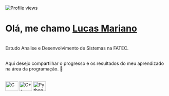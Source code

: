 <!--
**LucasMarianoo/LucasMarianoo** is a ✨ _special_ ✨ repository because its `README.md` (this file) appears on your GitHub profile.

Here are some ideas to get you started:

- 🔭 I’m currently working on ...
- 🌱 I’m currently learning ...
- 👯 I’m looking to collaborate on ...
- 🤔 I’m looking for help with ...
- 💬 Ask me about ...
- 📫 How to reach me: ...
- 😄 Pronouns: ...
- ⚡ Fun fact: ...
-->
<p align="left"> <img src="https://komarev.com/ghpvc/?username=LucasMarianoo&color=yellow" alt="Profile views" /> </p> 
<div>
  
  <h1 align="left">
    Olá, me chamo 
    <a href="https://www.linkedin.com/in/lucas-mariano1991/">Lucas Mariano</a>
  </h1>
  
  
  <p align="left"> <br>   
    Estudo Analise e Desenvolvimento de Sistemas na FATEC.
  <p align="left"> <br>
    Aqui desejo compartilhar o progresso e os resultados do meu aprendizado na área da programação. 🦾
  
 </div>

<div align="left" valign="top"><br>
  
<img align="left" alt="C" height="30" width="40" src="https://cdn.jsdelivr.net/gh/devicons/devicon/icons/c/c-original.svg"> 
<img align="left" alt="C++" height="30" width="40" src="https://cdn.jsdelivr.net/gh/devicons/devicon/icons/cplusplus/cplusplus-original.svg" />
<img align="left" alt="Python" height="30" width="40" src="https://cdn.jsdelivr.net/gh/devicons/devicon/icons/python/python-original.svg" />
  
</div><br>
